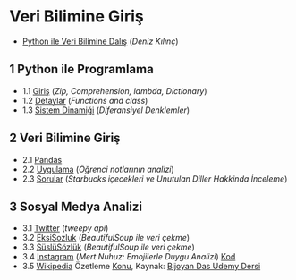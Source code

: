 # Veri Bilimine Giriş
 - [Python ile Veri Bilimine Dalış](https://medium.com/deep-learning-turkiye/python-ile-veri-bilimine-dalış-3f069260ebda) (_Deniz Kılınç_)

## 1 Python ile Programlama
 - 1.1 [Giriş](https://nbviewer.jupyter.org/github/uzay00/KaVe-Egitim/blob/master/VeriBilimi/1a%20-%20Python%20ile%20Programlamaya%20Giriş.ipynb) (_Zip, Comprehension, lambda, Dictionary_)
 - 1.2 [Detaylar](https://nbviewer.jupyter.org/github/uzay00/KaVe-Egitim/blob/master/VeriBilimi/1b%20-%20Very%20First%20Lecture%20%20-%20Python%20Programming.ipynb) (_Functions and class_)
 - 1.3 [Sistem Dinamiği](https://uzay00.github.io/kahve/dersler/yapayzeka/ders9/) (_Diferansiyel Denklemler_)

## 2 Veri Bilimine Giriş
 - 2.1 [Pandas](https://nbviewer.jupyter.org/github/uzay00/KaVe-Egitim/blob/master/VeriBilimi/2a%20-%20Intro%20to%20Data%20Analysis%20with%20Pandas.ipynb)
 - 2.2 [Uygulama](https://nbviewer.jupyter.org/github/uzay00/KaVe-Egitim/blob/master/VeriBilimi/2b%20-%20Veri%20Bilimi%20Uygulamasi.ipynb) (_Öğrenci notlarının analizi_)
 - 2.3 [Sorular](https://nbviewer.jupyter.org/github/uzay00/KaVe-Egitim/blob/master/VeriBilimi/2c%20-%20Veri%20Bilimi%20Sorulari.ipynb) (_Starbucks içecekleri ve Unutulan Diller Hakkinda İnceleme_)

## 3 Sosyal Medya Analizi
 - 3.1 [Twitter](https://nbviewer.jupyter.org/github/uzay00/KaVe-Egitim/blob/master/VeriBilimi/3%20-%20Twitter%20Verisini%20inceleme.ipynb) (_tweepy api_)
 - 3.2 [EksiSozluk](https://nbviewer.jupyter.org/github/uzay00/KaVe-Egitim/blob/master/VeriBilimi/3b%20-%20EksiSozluk%20Veri%20Cekme.ipynb) (_BeautifulSoup ile veri çekme_)
 - 3.3 [SüslüSözlük](https://nbviewer.jupyter.org/github/uzay00/KaVe-Egitim/blob/master/VeriBilimi/3d%20-%20Süslü%20Sözlük%27den%20Veri%20Çekme.ipynb) (_BeautifulSoup ile veri çekme_)
 - 3.4 [Instagram](https://caylakyazilimci.com/post/python-emojilerle-instagram-uzerinden-duygu-analizi) (_Mert Nuhuz: Emojilerle Duygu Analizi_) [Kod](https://nbviewer.jupyter.org/github/MertNuhuz/InstagramPythonCrawler/blob/master/InstaCrawler.ipynb)
 - 3.5 [Wikipedia](https://nbviewer.jupyter.org/github/uzay00/KaVe-Egitim/blob/master/VeriBilimi/3c%20-%20Wikipedia%20Ozetleme.ipynb) Özetleme [Konu](https://nbviewer.jupyter.org/github/uzay00/KaVe-Egitim/blob/master/VeriBilimi/3c%20-%20Wikipeadi%20Ozetleme.pdf), Kaynak: [Bijoyan Das Udemy Dersi](https://www.udemy.com/hands-on-natural-language-processing-using-python/)
